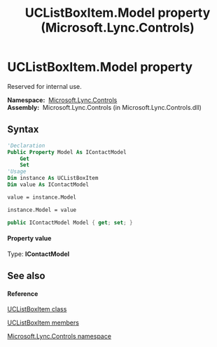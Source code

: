 ﻿---
title: UCListBoxItem.Model property  (Microsoft.Lync.Controls)
TOCTitle: 'Model property '
ms:assetid: P:Microsoft.Lync.Controls.UCListBoxItem.Model_DI_3_UC_OCS14MrefLyncWPF
ms:mtpsurl: https://msdn.microsoft.com/en-us/library/microsoft.lync.controls.uclistboxitem.model_di_3_uc_ocs14mreflyncwpf(v=office.15)
ms:contentKeyID: 48592824
ms.date: 07/28/2014
mtps_version: v=office.15
f1_keywords:
- Microsoft.Lync.Controls.UCListBoxItem.Model
dev_langs:
- CSharp
- JScript
- VB
- other
---

# UCListBoxItem.Model property

Reserved for internal use.

**Namespace:**  [Microsoft.Lync.Controls](microsoft-lync-controls-namespace_1.md)  
**Assembly:**  Microsoft.Lync.Controls (in Microsoft.Lync.Controls.dll)

## Syntax

``` vb
'Declaration
Public Property Model As IContactModel
    Get
    Set
'Usage
Dim instance As UCListBoxItem
Dim value As IContactModel

value = instance.Model

instance.Model = value
```

``` csharp
public IContactModel Model { get; set; }
```

#### Property value

Type: **IContactModel**  

## See also

#### Reference

[UCListBoxItem class](uclistboxitem-class-microsoft-lync-controls_1.md)

[UCListBoxItem members](uclistboxitem-members-microsoft-lync-controls_1.md)

[Microsoft.Lync.Controls namespace](microsoft-lync-controls-namespace_1.md)

